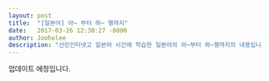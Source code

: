 ```yaml
---
layout: post
title:  "[일본어] 아~ 부터 하~ 행까지"
date:   2017-03-26 12:30:27 -0800
author: Jooholee
description: "선린인터넷고 일본어 시간에 학습한 일본어의 아~부터 하~행까지의 내용입니다."
---
```

업데이트 에정입니다.

[jekyll-docs]: http://joey914.github.io/home
[jekyll-gh]:   https://github.com/joey914/joey914
[jekyll-talk]: https://talk.joey914.com/
